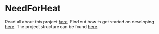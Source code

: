 # NeedForHeat

Read all about this project [here](../../README.md). Find out how to get started on developing [here](../../docs/developing.md). The project structure can be found [here](../../docs/project-structure.md).
